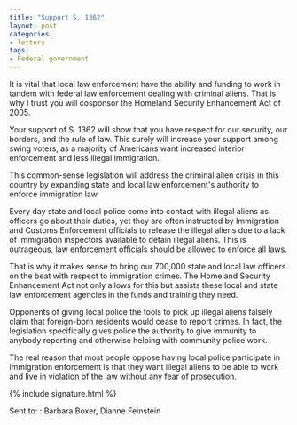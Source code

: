 ```yaml
---
title: "Support S. 1362"
layout: post
categories:
- letters
tags:
- Federal government
---
```


It is vital that local law enforcement have the ability and funding to work in tandem with federal law enforcement dealing with criminal aliens. That is why I trust you will cosponsor the Homeland Security Enhancement Act of 2005.

Your support of S. 1362 will show that you have respect for our security, our borders, and the rule of law. This surely will increase your support among swing voters, as a majority of Americans want increased interior enforcement and less illegal immigration.

This common-sense legislation will address the criminal alien crisis in this country by expanding state and local law enforcement's authority to enforce immigration law.

Every day state and local police come into contact with illegal aliens as officers go about their duties, yet they are often instructed by Immigration and Customs Enforcement officials to release the illegal aliens due to a lack of immigration inspectors available to detain illegal aliens. This is outrageous, law enforcement officials should be allowed to enforce all laws.

That is why it makes sense to bring our 700,000 state and local law officers on the beat with respect to immigration crimes. The Homeland Security Enhancement Act not only allows for this but assists these local and state law enforcement agencies in the funds and training they need.

Opponents of giving local police the tools to pick up illegal aliens falsely claim that foreign-born residents would cease to report crimes. In fact, the legislation specifically gives police the authority to give immunity to anybody reporting and otherwise helping with community police work.

The real reason that most people oppose having local police participate in immigration enforcement is that they want illegal aliens to be able to work and live in violation of the law without any fear of prosecution.

{% include signature.html %}

Sent to:
: Barbara Boxer, Dianne Feinstein
